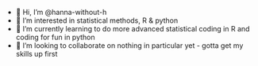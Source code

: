 - 👋 Hi, I’m @hanna-without-h
- 👀 I’m interested in statistical methods, R & python
- 🌱 I’m currently learning to do more advanced statistical coding in R and coding for fun in python
- 💞️ I’m looking to collaborate on nothing in particular yet - gotta get my skills up first

<!---
hanna-without-h/hanna-without-h is a ✨ special ✨ repository because its `README.md` (this file) appears on your GitHub profile.
You can click the Preview link to take a look at your changes.
--->
